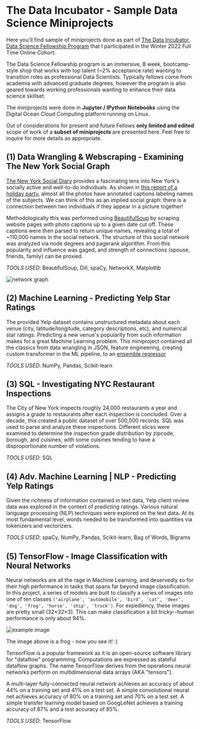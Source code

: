 # The Data Incubator - Sample Data Science Miniprojects
Here you'll find sample of miniprojects done as part of [The Data Incubator, Data Science Fellowship Program](https://www.thedataincubator.com/programs/data-science-fellowship/) that I participated in the Winter 2022 Full Time Online Cohort.

The Data Science Fellowship program is an immersive, 8 week, bootcamp-style shop that works with top talent (~2% acceptance rate) wanting to transition roles as professional Data Scientists. Typically fellows come from academia with advanced graduate degrees, however the program is also geared towards working professionals wanting to enhance their data science skillset.

The miniprojects were done in **Jupyter / IPython Notebooks** using the Digital Ocean Cloud Computing platform running on Linux.

Out of considerations for present and future Fellows **only limited and edited** scope of work of a **subset of miniprojects** are presented here. Feel free to inquire for more details as appropriate.

## (1) Data Wrangling & Webscraping - Examining The New York Social Graph

<a href="https://web.archive.org/web/20150913112557/http://www.newyorksocialdiary.com/">The New York Social Diary</a> provides a fascinating lens into New York's socially active and well-to-do individuals. As shown in <a href="https://web.archive.org/web/20150913112351/http://www.newyorksocialdiary.com/party-pictures/2014/holiday-dinners-and-doers">this report of a holiday party</a>, almost all the photos have annotated captions labeling names of the subjects. We can think of this as an implied social graph: there is a connection between two individuals if they appear in a picture together!

Methodologically this was performed using [BeautifulSoup](https://www.crummy.com/software/BeautifulSoup/bs4/doc/) by scraping website pages with photo captions up to a given date cut off. These captions were then parsed to return unique names, revealing a total of ~110,000 names in the social network. The structure of this social network was analyzed via node degrees and pagerank algorithm. From this popularity and influence was gaged, and strength of connections (spouse, friends, family) can be proxied. 

_TOOLS USED_: BeautifulSoup, Dill, spaCy, NetworkX, Matplotlib

![network graph](https://github.com/cicilishuaili/DS_projects/blob/master/images/Social_graph.jpg)

## (2) Machine Learning - Predicting Yelp Star Ratings

The provided Yelp dataset contains unstructured metadata about each venue (city, latitude/longitude, category descriptions, etc), and numerical star ratings. Predicting a new venue's popularity from such information makes for a great Machine Learning problem. This miniproject contained all the classics from data wrangling in JSON, feature engineering, creating custom transformer in the ML pipeline, to an [ensemble regressor](http://scikit-learn.org/stable/modules/ensemble.html) 

_TOOLS USED_: NumPy, Pandas, Scikit-learn

## (3) SQL - Investigating NYC Restaurant Inspections

The City of New York inspects roughly 24,000 restaurants a year and assigns a grade to restaurants after each inspection is concluded. Over a decade, this created a public dataset of over 500,000 records. SQL was used to parse and analyze these inspections. Different slices were examined to determine the inspection grade distribution by zipcode, borough, and cuisines, with some cuisines tending to have a disproportionate number of violations.

_TOOLS USED_: SQL

## (4) Adv. Machine Learning | NLP - Predicting Yelp Ratings

Given the richness of information contained in text data, Yelp client review data was explored in the context of predicting ratings. Various natural language processing (NLP) techniques were explored on the text data. At its most fundamental level, words needed to be transformed into quantities via tokenizers and vectorizers.

_TOOLS USED_: spaCy, NumPy, Pandas, Scikit-learn, Bag of Words, Bigrams

## (5) TensorFlow - Image Classification with Neural Networks

Neural networks are all the rage in Machine Learning, and deservedly so for their high performance in tasks that spans far beyond image classification. In this project, a series of models are built to classify a series of images into one of ten classes `('airplane', 'automobile', 'bird', 'cat', 'deer', 'dog', 'frog', 'horse', 'ship', 'truck')`. For expediency, these images are pretty small (32×32×3). This can make classification a bit tricky--human performance is only about 94%. 

![example image](https://github.com/cicilishuaili/DS_projects/blob/master/images/TF_image.png)

The image above is a frog - now you see it! :)

TensorFlow is a popular framework as it is an open-source software library for "dataflow" programming. Computations are expressed as stateful dataflow graphs. The name TensorFlow derives from the operations neural networks perform on multidimensional data arrays (AKA "tensors"). 

A multi-layer fully-connected neural network achieves an accuracy of about 44% on a training set and 41% on a test set. A simple convolutional neural net achieves accuracy of 80% on a training set and 70% on a test set. A simple transfer learning model based on GoogLeNet achieves a training accuracy of 87% and a test accuracy of 85%.

_TOOLS USED_: TensorFlow
